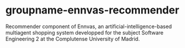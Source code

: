 # groupname-ennvas-recommender
Recommender component of Ennvas, an artificial-intelligence-based multiagent shopping system developped for the subject Software Engineering 2 at the Complutense University of Madrid.
